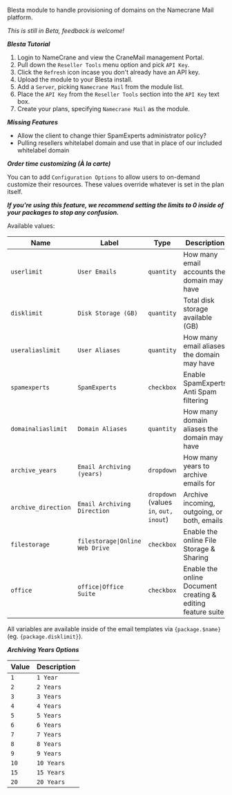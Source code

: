 Blesta module to handle provisioning of domains on the Namecrane Mail platform.

*This is still in Beta, feedback is welcome!*

***Blesta Tutorial***

1) Login to NameCrane and view the CraneMail management Portal.
2) Pull down the <code>Reseller Tools</code> menu option and pick <code>API Key</code>.
3) Click the `Refresh` icon incase you don't already have an API key.
4) Upload the module to your Blesta install.
5) Add a `Server`, picking `Namecrane Mail` from the module list.
6) Place the `API Key` from the <code>Reseller Tools</code> section into the `API Key` text box.
8) Create your plans, specifying `Namecrane Mail` as the module.

***Missing Features***

- Allow the client to change thier SpamExperts administrator policy?
- Pulling resellers whitelabel domain and use that in place of our included whitelabel domain

***Order time customizing (À la carte)***

You can to add `Configuration Options` to allow users to on-demand customize their resources. These values override whatever is set in the plan itself.

***If you're using this feature, we recommend setting the limits to **0** inside of your packages to stop any confusion.***

Available values:

| Name | Label | Type | Description |
| ------------| ------- | ---- | ----------- |
| `userlimit` | `User Emails` | `quantity` | How many email accounts the domain may have |
| `disklimit` | `Disk Storage (GB)` | `quantity` | Total disk storage available (GB) |
| `useraliaslimit` | `User Aliases` | `quantity` | How many email aliases the domain may have | 
| `spamexperts` | `SpamExperts` | `checkbox` | Enable SpamExperts Anti Spam filtering | 
| `domainaliaslimit` | `Domain Aliases` | `quantity` | How many domain aliases the domain may have |
| `archive_years` | `Email Archiving (years)` | `dropdown` | How many years to archive emails for |
| `archive_direction` | `Email Archiving Direction` | `dropdown` (values `in`, `out,` `inout`) | Archive incoming, outgoing, or both, emails |
| `filestorage` | `filestorage\|Online Web Drive` | `checkbox` | Enable the online File Storage & Sharing |
| `office` | `office\|Office Suite` | `checkbox` | Enable the online Document creating & editing feature suite |

All variables are available inside of the email templates via `{package.$name}` (eg. `{package.disklimit}`).

***Archiving Years Options***

| Value | Description |
|-|-|
| `1` | `1 Year` |
| `2` | `2 Years` |
| `3` | `3 Years` |
| `4` | `4 Years` |
| `5` | `5 Years` |
| `6` | `6 Years` |
| `7` | `7 Years` |
| `8` | `8 Years` |
| `9` | `9 Years` |
| `10` | `10 Years` |
| `15` | `15 Years` |
| `20` | `20 Years` |

